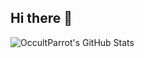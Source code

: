 ## Hi there 👋

<!--
**OccultParrot/OccultParrot** is a ✨ _special_ ✨ repository because its `README.md` (this file) appears on your GitHub profile.

Here are some ideas to get you started:

- 🔭 I’m currently working on ...
- 🌱 I’m currently learning ...
- 👯 I’m looking to collaborate on ...
- 🤔 I’m looking for help with ...
- 💬 Ask me about ...
- 📫 How to reach me: ...
- 😄 Pronouns: ...
- ⚡ Fun fact: ...
-->

<img align="left" alt="OccultParrot's GitHub Stats" src="https://github-readme-stats-five-tawny-32.vercel.app/api?username=OccultParrot&show_icons=true&hide_border=true" />
